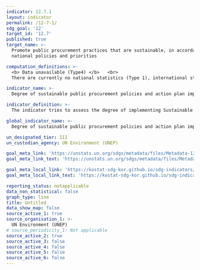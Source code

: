 ```yaml
---
indicator: 12.7.1
layout: indicator
permalink: /12-7-1/
sdg_goal: '12'
target_id: '12.7'
published: true
target_name: >-
  Promote public procurement practices that are sustainable, in accordance with
  national policies and priorities

computation_definitions: >-
  <b> Data unavailable (Type4) </b>   <br>
  There are currently no national statistics (Type 1), international statistics (Type 2), or alternative national statistics (Type 3) available. The Data of Type 1, type 2, or type 3 can be also included in case of temporary unavailability.

indicator_name: >-
  Degree of sustainable public procurement policies and action plan implementation

indicator_definition: >-
  The indicator tries to assess the degree of implementing Sustainable Public Procurement action plans or policies through a composite index.

global_indicator_name: >-
  Degree of sustainable public procurement policies and action plan implementation

un_designated_tier: III
un_custodian_agency: UN Environment (UNEP)

goal_meta_link: 'https://unstats.un.org/sdgs/metadata/files/Metadata-12-07-01.pdf'
goal_meta_link_text: 'https://unstats.un.org/sdgs/metadata/files/Metadata-12-07-01.pdf'

goal_meta_local_link: 'https://kostat-sdg-kor.github.io/sdg-indicators/public/data/Metadata-12-07-01_ENG.pdf'
goal_meta_local_link_text: 'https://kostat-sdg-kor.github.io/sdg-indicators/public/data/Metadata-12-07-01_ENG.pdf'

reporting_status: notapplicable
data_non_statistical: false
graph_type: line
title: Untitled
data_show_map: false
source_active_1: true
source_organisation_1: >-
  UN Environment (UNEP)
# source_periodicity_1: Not applicable
source_active_2: true
source_active_3: false
source_active_4: false
source_active_5: false
source_active_6: false
---
```

